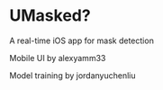 # UMasked?
A real-time iOS app for mask detection

Mobile UI by alexyamm33

Model training by jordanyuchenliu
